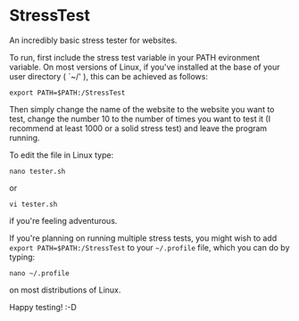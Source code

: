 # StressTest
An incredibly basic stress tester for websites. 

To run, first include the stress test variable in your PATH evironment variable. On most versions of Linux, if you've installed at the base of your user directory ( `~/' ), this can be achieved as follows:

`export PATH=$PATH:/StressTest`

Then simply change the name of the website to the website you want to test, change the number 10 to the number of times you want to test it (I recommend at least 1000 or a solid stress test) and leave the program running.

To edit the file in Linux type:

`nano tester.sh`

or

`vi tester.sh`

if you're feeling adventurous.

If you're planning on running multiple stress tests, you might wish to add `export PATH=$PATH:/StressTest` to your `~/.profile` file, which you can do by typing:

`nano ~/.profile`

on most distributions of Linux.

Happy testing! :-D
